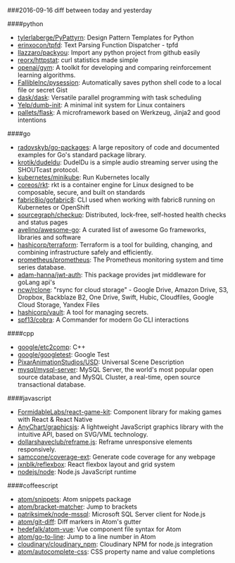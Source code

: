 ###2016-09-16
diff between today and yesterday

####python
* [tylerlaberge/PyPattyrn](https://github.com/tylerlaberge/PyPattyrn): Design Pattern Templates for Python
* [erinxocon/tpfd](https://github.com/erinxocon/tpfd): Text Parsing Function Dispatcher - tpfd
* [llazzaro/packyou](https://github.com/llazzaro/packyou): Import any python project from github easily
* [reorx/httpstat](https://github.com/reorx/httpstat): curl statistics made simple
* [openai/gym](https://github.com/openai/gym): A toolkit for developing and comparing reinforcement learning algorithms.
* [FallibleInc/pysession](https://github.com/FallibleInc/pysession): Automatically saves python shell code to a local file or secret Gist
* [dask/dask](https://github.com/dask/dask): Versatile parallel programming with task scheduling
* [Yelp/dumb-init](https://github.com/Yelp/dumb-init): A minimal init system for Linux containers
* [pallets/flask](https://github.com/pallets/flask): A microframework based on Werkzeug, Jinja2 and good intentions

####go
* [radovskyb/go-packages](https://github.com/radovskyb/go-packages): A large repository of code and documented examples for Go's standard package library.
* [krotik/dudeldu](https://github.com/krotik/dudeldu): DudelDu is a simple audio streaming server using the SHOUTcast protocol.
* [kubernetes/minikube](https://github.com/kubernetes/minikube): Run Kubernetes locally
* [coreos/rkt](https://github.com/coreos/rkt): rkt is a container engine for Linux designed to be composable, secure, and built on standards
* [fabric8io/gofabric8](https://github.com/fabric8io/gofabric8): CLI used when working with fabric8 running on Kubernetes or OpenShift
* [sourcegraph/checkup](https://github.com/sourcegraph/checkup): Distributed, lock-free, self-hosted health checks and status pages
* [avelino/awesome-go](https://github.com/avelino/awesome-go): A curated list of awesome Go frameworks, libraries and software
* [hashicorp/terraform](https://github.com/hashicorp/terraform): Terraform is a tool for building, changing, and combining infrastructure safely and efficiently.
* [prometheus/prometheus](https://github.com/prometheus/prometheus): The Prometheus monitoring system and time series database.
* [adam-hanna/jwt-auth](https://github.com/adam-hanna/jwt-auth): This package provides jwt middleware for goLang api's
* [ncw/rclone](https://github.com/ncw/rclone): "rsync for cloud storage" - Google Drive, Amazon Drive, S3, Dropbox, Backblaze B2, One Drive, Swift, Hubic, Cloudfiles, Google Cloud Storage, Yandex Files
* [hashicorp/vault](https://github.com/hashicorp/vault): A tool for managing secrets.
* [spf13/cobra](https://github.com/spf13/cobra): A Commander for modern Go CLI interactions

####cpp
* [google/etc2comp](https://github.com/google/etc2comp): C++
* [google/googletest](https://github.com/google/googletest): Google Test
* [PixarAnimationStudios/USD](https://github.com/PixarAnimationStudios/USD): Universal Scene Description
* [mysql/mysql-server](https://github.com/mysql/mysql-server): MySQL Server, the world's most popular open source database, and MySQL Cluster, a real-time, open source transactional database.

####javascript
* [FormidableLabs/react-game-kit](https://github.com/FormidableLabs/react-game-kit): Component library for making games with React & React Native
* [AnyChart/graphicsjs](https://github.com/AnyChart/graphicsjs): A lightweight JavaScript graphics library with the intuitive API, based on SVG/VML technology.
* [dollarshaveclub/reframe.js](https://github.com/dollarshaveclub/reframe.js): Reframe unresponsive elements responsively.
* [samccone/coverage-ext](https://github.com/samccone/coverage-ext): Generate code coverage for any webpage
* [jxnblk/reflexbox](https://github.com/jxnblk/reflexbox): React flexbox layout and grid system
* [nodejs/node](https://github.com/nodejs/node): Node.js JavaScript runtime 

####coffeescript
* [atom/snippets](https://github.com/atom/snippets): Atom snippets package
* [atom/bracket-matcher](https://github.com/atom/bracket-matcher): Jump to brackets
* [patriksimek/node-mssql](https://github.com/patriksimek/node-mssql): Microsoft SQL Server client for Node.js
* [atom/git-diff](https://github.com/atom/git-diff): Diff markers in Atom's gutter
* [hedefalk/atom-vue](https://github.com/hedefalk/atom-vue): Vue component file syntax for Atom
* [atom/go-to-line](https://github.com/atom/go-to-line): Jump to a line number in Atom
* [cloudinary/cloudinary_npm](https://github.com/cloudinary/cloudinary_npm): Cloudinary NPM for node.js integration
* [atom/autocomplete-css](https://github.com/atom/autocomplete-css): CSS property name and value completions
